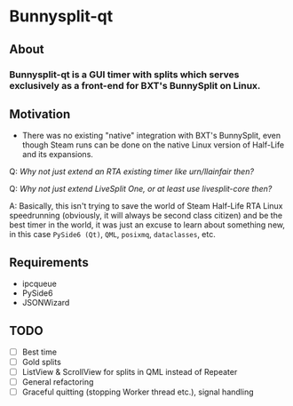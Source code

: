 # Bunnysplit-qt
## About
### Bunnysplit-qt is a GUI timer with splits which serves exclusively as a front-end for BXT's BunnySplit on Linux.

## Motivation
* There was no existing "native" integration with BXT's BunnySplit, even though Steam runs can be done on the native Linux version of Half-Life and its expansions.

Q: *Why not just extend an RTA existing timer like urn/llainfair then?* 

Q: *Why not just extend LiveSplit One, or at least use livesplit-core then?*

A: Basically, this isn't trying to save the world of Steam Half-Life RTA Linux speedrunning (obviously, it will always be second class citizen) and be the best timer in the world, it was just an excuse to learn about something new, in this case `PySide6 (Qt)`, `QML`, `posixmq`, `dataclasses`, etc.

## Requirements
* ipcqueue
* PySide6
* JSONWizard

## TODO
- [ ] Best time
- [ ] Gold splits
- [ ] ListView & ScrollView for splits in QML instead of Repeater
- [ ] General refactoring
- [ ] Graceful quitting (stopping Worker thread etc.), signal handling